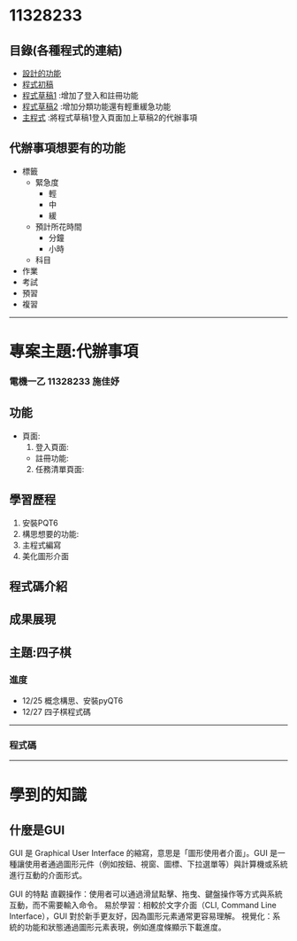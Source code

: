 # 11328233
## 目錄(各種程式的連結)
- [設計的功能](功能清單.md)
- [程式初稿](todo.md)
- [程式草稿1](程式草稿1.md)
:增加了登入和註冊功能
- [程式草稿2](程式草稿2.md)
:增加分類功能還有輕重緩急功能
- [主程式](主程式.md)
:將程式草稿1登入頁面加上草稿2的代辦事項

## 代辦事項想要有的功能

- 標籤
    - 緊急度
        - 輕
        - 中
        - 緩
    - 預計所花時間
        - 分鐘
        - 小時
    - 科目
- 作業
- 考試
- 預習
- 複習
***
# 專案主題:代辦事項
### 電機一乙 11328233 施佳妤
## 功能
- 頁面:
   1. 登入頁面:
    - 註冊功能:
   2. 任務清單頁面:
## 學習歷程
1. 安裝PQT6
2. 構思想要的功能:
3. 主程式編寫
4. 美化圖形介面
## 程式碼介紹
## 成果展現
## 主題:四子棋
### 進度
- 12/25    概念構思、安裝pyQT6
- 12/27    四子棋程式碼
***
### 程式碼
***
# 學到的知識
## 什麼是GUI

GUI 是 Graphical User Interface 的縮寫，意思是「圖形使用者介面」。GUI 是一種讓使用者通過圖形元件（例如按鈕、視窗、圖標、下拉選單等）與計算機或系統進行互動的介面形式。

GUI 的特點
直觀操作：使用者可以通過滑鼠點擊、拖曳、鍵盤操作等方式與系統互動，而不需要輸入命令。
易於學習：相較於文字介面（CLI, Command Line Interface），GUI 對於新手更友好，因為圖形元素通常更容易理解。
視覺化：系統的功能和狀態通過圖形元素表現，例如進度條顯示下載進度。

